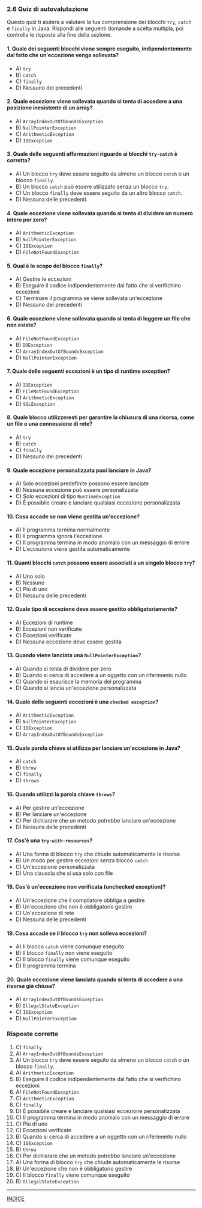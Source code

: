 ### 2.6 Quiz di autovalutazione

Questo quiz ti aiuterà a valutare la tua comprensione dei blocchi `try`, `catch` e `finally` in Java. Rispondi alle seguenti domande a scelta multipla, poi controlla le risposte alla fine della sezione.

#### 1. Quale dei seguenti blocchi viene sempre eseguito, indipendentemente dal fatto che un'eccezione venga sollevata?
  - A) `try`
  - B) `catch`
  - C) `finally`
  - D) Nessuno dei precedenti

#### 2. Quale eccezione viene sollevata quando si tenta di accedere a una posizione inesistente di un array?
  - A) `ArrayIndexOutOfBoundsException`
  - B) `NullPointerException`
  - C) `ArithmeticException`
  - D) `IOException`

#### 3. Quale delle seguenti affermazioni riguardo ai blocchi `try-catch` è corretta?
  - A) Un blocco `try` deve essere seguito da almeno un blocco `catch` o un blocco `finally`.
  - B) Un blocco `catch` può essere utilizzato senza un blocco `try`.
  - C) Un blocco `finally` deve essere seguito da un altro blocco `catch`.
  - D) Nessuna delle precedenti.

#### 4. Quale eccezione viene sollevata quando si tenta di dividere un numero intero per zero?
  - A) `ArithmeticException`
  - B) `NullPointerException`
  - C) `IOException`
  - D) `FileNotFoundException`

#### 5. Qual è lo scopo del blocco `finally`?
  - A) Gestire le eccezioni
  - B) Eseguire il codice indipendentemente dal fatto che si verifichino eccezioni
  - C) Terminare il programma se viene sollevata un'eccezione
  - D) Nessuno dei precedenti

#### 6. Quale eccezione viene sollevata quando si tenta di leggere un file che non esiste?
  - A) `FileNotFoundException`
  - B) `IOException`
  - C) `ArrayIndexOutOfBoundsException`
  - D) `NullPointerException`

#### 7. Quale delle seguenti eccezioni è un tipo di runtime exception?
  - A) `IOException`
  - B) `FileNotFoundException`
  - C) `ArithmeticException`
  - D) `SQLException`

#### 8. Quale blocco utilizzeresti per garantire la chiusura di una risorsa, come un file o una connessione di rete?
  - A) `try`
  - B) `catch`
  - C) `finally`
  - D) Nessuno dei precedenti

#### 9. Quale eccezione personalizzata puoi lanciare in Java?
  - A) Solo eccezioni predefinite possono essere lanciate
  - B) Nessuna eccezione può essere personalizzata
  - C) Solo eccezioni di tipo `RuntimeException`
  - D) È possibile creare e lanciare qualsiasi eccezione personalizzata

#### 10. Cosa accade se non viene gestita un'eccezione?
  - A) Il programma termina normalmente
  - B) Il programma ignora l'eccezione
  - C) Il programma termina in modo anomalo con un messaggio di errore
  - D) L'eccezione viene gestita automaticamente

#### 11. Quanti blocchi `catch` possono essere associati a un singolo blocco `try`?
  - A) Uno solo
  - B) Nessuno
  - C) Più di uno
  - D) Nessuna delle precedenti

#### 12. Quale tipo di eccezione deve essere gestito obbligatoriamente?
  - A) Eccezioni di runtime
  - B) Eccezioni non verificate
  - C) Eccezioni verificate
  - D) Nessuna eccezione deve essere gestita

#### 13. Quando viene lanciata una `NullPointerException`?
  - A) Quando si tenta di dividere per zero
  - B) Quando si cerca di accedere a un oggetto con un riferimento nullo
  - C) Quando si esaurisce la memoria del programma
  - D) Quando si lancia un'eccezione personalizzata

#### 14. Quale delle seguenti eccezioni è una `checked exception`?
  - A) `ArithmeticException`
  - B) `NullPointerException`
  - C) `IOException`
  - D) `ArrayIndexOutOfBoundsException`

#### 15. Quale parola chiave si utilizza per lanciare un'eccezione in Java?
  - A) `catch`
  - B) `throw`
  - C) `finally`
  - D) `throws`

#### 16. Quando utilizzi la parola chiave `throws`?
  - A) Per gestire un'eccezione
  - B) Per lanciare un'eccezione
  - C) Per dichiarare che un metodo potrebbe lanciare un'eccezione
  - D) Nessuna delle precedenti

#### 17. Cos'è una `try-with-resources`?
  - A) Una forma di blocco `try` che chiude automaticamente le risorse
  - B) Un modo per gestire eccezioni senza blocco `catch`
  - C) Un'eccezione personalizzata
  - D) Una clausola che si usa solo con file

#### 18. Cos'è un'eccezione non verificata (unchecked exception)?
  - A) Un'eccezione che il compilatore obbliga a gestire
  - B) Un'eccezione che non è obbligatorio gestire
  - C) Un'eccezione di rete
  - D) Nessuna delle precedenti

#### 19. Cosa accade se il blocco `try` non solleva eccezioni?
  - A) Il blocco `catch` viene comunque eseguito
  - B) Il blocco `finally` non viene eseguito
  - C) Il blocco `finally` viene comunque eseguito
  - D) Il programma termina

#### 20. Quale eccezione viene lanciata quando si tenta di accedere a una risorsa già chiusa?
  - A) `ArrayIndexOutOfBoundsException`
  - B) `IllegalStateException`
  - C) `IOException`
  - D) `NullPointerException`

### Risposte corrette

1. C) `finally`
2. A) `ArrayIndexOutOfBoundsException`
3. A) Un blocco `try` deve essere seguito da almeno un blocco `catch` o un blocco `finally`.
4. A) `ArithmeticException`
5. B) Eseguire il codice indipendentemente dal fatto che si verifichino eccezioni
6. A) `FileNotFoundException`
7. C) `ArithmeticException`
8. C) `finally`
9. D) È possibile creare e lanciare qualsiasi eccezione personalizzata
10. C) Il programma termina in modo anomalo con un messaggio di errore
11. C) Più di uno
12. C) Eccezioni verificate
13. B) Quando si cerca di accedere a un oggetto con un riferimento nullo
14. C) `IOException`
15. B) `throw`
16. C) Per dichiarare che un metodo potrebbe lanciare un'eccezione
17. A) Una forma di blocco `try` che chiude automaticamente le risorse
18. B) Un'eccezione che non è obbligatorio gestire
19. C) Il blocco `finally` viene comunque eseguito
20. B) `IllegalStateException`

---
[INDICE](README.md)

